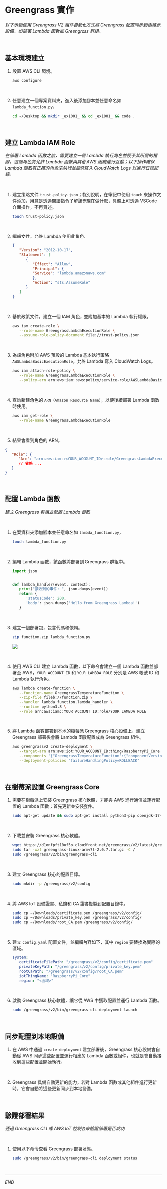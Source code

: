# Greengrass 實作

_以下示範使用 Greengrass V2 組件自動化方式將 Greengrass 配置同步到樹莓派設備，如部署 Lambda 函數或 Greengrass 群組。_

<br>

## 基本環境建立

1. 設置 AWS CLI 環境。

   ```bash
   aws configure
   ```

<br>

2. 任意建立一個專案資料夾，進入後添加腳本並任意命名如 `lambda_function.py`，

   ```bash
   cd ~/Desktop && mkdir _ex1001_ && cd _ex1001_ && code .
   ```

<br>

## 建立 Lambda IAM Role

_在部署 Lambda 函數之前，需要建立一個 Lambda 執行角色並授予其所需的權限，這個角色將允許 Lambda 函數與其他 AWS 服務進行互動；以下操作確保 Lambda 函數有正確的角色來執行並能夠寫入 CloudWatch Logs 以進行日誌記錄。_

<br>

1. 建立策略文件 `trust-policy.json`；特別說明，在筆記中使用 `touch` 來操作文件添加，用意是透過閱讀指令了解該步驟在做什麼，具體上可透過 VSCode 介面操作，不再贅述。

   ```bash
   touch trust-policy.json
   ```

<br>

2. 編輯文件，允許 Lambda 使用此角色。

   ```json
   {
      "Version": "2012-10-17",
      "Statement": [
         {
            "Effect": "Allow",
            "Principal": {
            "Service": "lambda.amazonaws.com"
            },
            "Action": "sts:AssumeRole"
         }
      ]
   }
   ```

<br>

2. 基於政策文件，建立一個 IAM 角色，並附加基本的 Lambda 執行權限。

   ```bash
   aws iam create-role \
      --role-name GreengrassLambdaExecutionRole \
      --assume-role-policy-document file://trust-policy.json
   ```

<br>

3. 為該角色附加 AWS 預設的 Lambda 基本執行策略 `AWSLambdaBasicExecutionRole`，允許 Lambda 寫入 CloudWatch Logs。

   ```bash
   aws iam attach-role-policy \
      --role-name GreengrassLambdaExecutionRole \
      --policy-arn arn:aws:iam::aws:policy/service-role/AWSLambdaBasicExecutionRole
   ```

<br>

4. 查詢新建角色的 `ARN（Amazon Resource Name）`，以便後續部署 Lambda 函數時使用。

   ```bash
   aws iam get-role \
      --role-name GreengrassLambdaExecutionRole
   ```

<br>

5.  結果會看到角色的 ARN。

   ```json
   {
      "Role": {
         "Arn": "arn:aws:iam::<YOUR_ACCOUNT_ID>:role/GreengrassLambdaExecutionRole",
         // 省略 ...
      }
   }
   ```

<br>

## 配置 Lambda 函數

_建立 Greengrass 群組並配置 Lambda 函數_

<br>

1. 在案資料夾添加腳本並任意命名如 `lambda_function.py`，

   ```bash
   touch lambda_function.py
   ```

<br>

2. 編輯 Lambda 函數，該函數將部署到 Greengrass 群組中。

   ```python
   import json


   def lambda_handler(event, context):
      print("接收到的事件: ", json.dumps(event))
      return {
         'statusCode': 200,
         'body': json.dumps('Hello from Greengrass Lambda!')
      }
   ```

<br>

3. 建立一個部署包，包含代碼和依賴。

   ```bash
   zip function.zip lambda_function.py
   ```

   ![](images/img_01.png)

<br>

4. 使用 AWS CLI 建立 Lambda 函數，以下命令會建立一個 Lambda 函數並部署至 AWS，`YOUR_ACCOUNT_ID` 和 `YOUR_LAMBDA_ROLE` 分別是 AWS 帳號 ID 和 Lambda 執行角色。

   ```bash
   aws lambda create-function \
      --function-name GreengrassTemperatureFunction \
      --zip-file fileb://function.zip \
      --handler lambda_function.lambda_handler \
      --runtime python3.8 \
      --role arn:aws:iam::YOUR_ACCOUNT_ID:role/YOUR_LAMBDA_ROLE
   ```

<br>

5. 將 Lambda 函數部署到本地的樹莓派 Greengrass 核心設備上，建立 Greengrass 部署後會將 Lambda 函數配置成為 Greengrass 組件。

   ```bash
   aws greengrassv2 create-deployment \
      --target-arn arn:aws:iot:YOUR_ACCOUNT_ID:thing/RaspberryPi_Core \
      --components '{"GreengrassTemperatureFunction":{"componentVersion":"1.0.0"}}' \
      --deployment-policies "failureHandlingPolicy=ROLLBACK"
   ```

<br>

## 在樹莓派設置 Greengrass Core

1. 需要在樹莓派上安裝 Greengrass 核心軟體，才能與 AWS 進行通信並運行配置的 Lambda 函數；首先更新並安裝套件。

   ```bash
   sudo apt-get update && sudo apt-get install python3-pip openjdk-17-jdk
   ```

<br>

2. 下載並安裝 Greengrass 核心軟體。

   ```bash
   wget https://d1onfpft10uf5o.cloudfront.net/greengrass/v2/latest/greengrass-linux-armv7l-2.0.7.tar.gz
   sudo tar -xzf greengrass-linux-armv7l-2.0.7.tar.gz -C /
   sudo /greengrass/v2/bin/greengrass-cli
   ```

<br>

3. 建立 Greengrass 核心的配置目錄。

   ```bash
   sudo mkdir -p /greengrass/v2/config
   ```

<br>

4. 將 AWS IoT 設備證書、私鑰和 CA 證書複製到配置目錄中。

   ```bash
   sudo cp ~/Downloads/certificate.pem /greengrass/v2/config/
   sudo cp ~/Downloads/private_key.pem /greengrass/v2/config/
   sudo cp ~/Downloads/root_CA.pem /greengrass/v2/config/
   ```

<br>

5. 建立 `config.yaml` 配置文件，並編輯內容如下，其中 `region` 要替換為實際的區域。

   ```yaml
   system:
      certificateFilePath: "/greengrass/v2/config/certificate.pem"
      privateKeyPath: "/greengrass/v2/config/private_key.pem"
      rootCaPath: "/greengrass/v2/config/root_CA.pem"
      iotThingName: "RaspberryPi_Core"
      region: "<區域>"
   ```

<br>

6. 啟動 Greengrass 核心軟體，讓它從 AWS 中獲取配置並運行 Lambda 函數。

   ```bash
   sudo /greengrass/v2/bin/greengrass-cli deployment launch
   ```

<br>

## 同步配置到本地設備

1. 在 AWS 中通過 `create-deployment` 建立部署後，Greengrass 核心設備會自動從 AWS 同步這些配置並運行相應的 Lambda 函數或組件，也就是會自動接收到這些配置並開始執行。

<br>

2. Greengrass 具備自動更新的能力，若對 Lambda 函數或其他組件進行更新時，它會自動將這些更新同步到本地設備。

<br>

## 驗證部署結果

_通過 Greengrass CLI 或 AWS IoT 控制台來驗證部署是否成功_

<br>

1. 使用以下命令查看 Greengrass 部署狀態。

   ```bash
   sudo /greengrass/v2/bin/greengrass-cli deployment status
   ```

<br>

___

_END_

